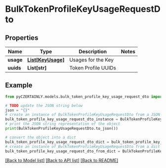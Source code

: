 # BulkTokenProfileKeyUsageRequestDto


## Properties

Name | Type | Description | Notes
------------ | ------------- | ------------- | -------------
**usage** | [**List[KeyUsage]**](KeyUsage.md) | Usages for the Key | 
**uuids** | **List[str]** | Token Profile UUIDs | 

## Example

```python
from pyCZERTAINLY.models.bulk_token_profile_key_usage_request_dto import BulkTokenProfileKeyUsageRequestDto

# TODO update the JSON string below
json = "{}"
# create an instance of BulkTokenProfileKeyUsageRequestDto from a JSON string
bulk_token_profile_key_usage_request_dto_instance = BulkTokenProfileKeyUsageRequestDto.from_json(json)
# print the JSON string representation of the object
print(BulkTokenProfileKeyUsageRequestDto.to_json())

# convert the object into a dict
bulk_token_profile_key_usage_request_dto_dict = bulk_token_profile_key_usage_request_dto_instance.to_dict()
# create an instance of BulkTokenProfileKeyUsageRequestDto from a dict
bulk_token_profile_key_usage_request_dto_from_dict = BulkTokenProfileKeyUsageRequestDto.from_dict(bulk_token_profile_key_usage_request_dto_dict)
```
[[Back to Model list]](../README.md#documentation-for-models) [[Back to API list]](../README.md#documentation-for-api-endpoints) [[Back to README]](../README.md)


